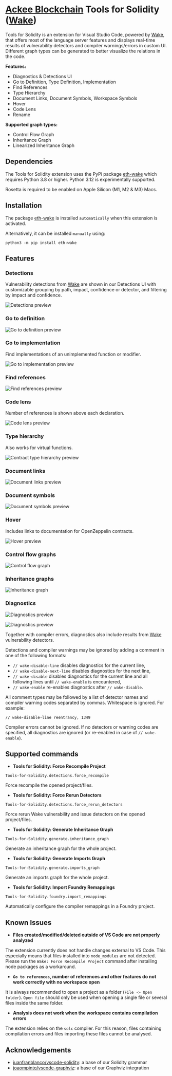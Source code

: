 # [Ackee Blockchain](https://ackee.xyz) Tools for Solidity ([Wake](https://getwake.io))

Tools for Solidity is an extension for Visual Studio Code, powered by [Wake](https://getwake.io), that offers most of the language server features and displays real-time results of vulnerability detectors and compiler warnings/errors in custom UI. Different graph types can be generated to better visualize the relations in the code.

**Features:**

- Diagnostics & Detections UI
- Go to Definition, Type Definition, Implementation
- Find References
- Type Hierarchy
- Document Links, Document Symbols, Workspace Symbols
- Hover
- Code Lens
- Rename

**Supported graph types:**

- Control Flow Graph
- Inheritance Graph
- Linearized Inheritance Graph

## Dependencies

The Tools for Solidity extension uses the PyPi package [eth-wake](https://pypi.org/project/eth-wake/) which requires Python 3.8 or higher. Python 3.12 is experimentally supported.

Rosetta is required to be enabled on Apple Silicon (M1, M2 & M3) Macs.

## Installation

The package [eth-wake](https://pypi.org/project/eth-wake/) is installed `automatically` when this extension is activated.

Alternatively, it can be installed `manually` using:

```shell
python3 -m pip install eth-wake
```

## Features

### Detections

Vulnerability detections from [Wake](https://getwake.io) are shown in our Detections UI with customizable grouping by path, impact, confidence or detector, and filtering by impact and confidence.

![Detections preview](images/detections-ui.png)

### Go to definition

![Go to definition preview](images/go-to-definition.gif)

### Go to implementation

Find implementations of an unimplemented function or modifier.

![Go to implementation preview](images/go-to-implementation.gif)

### Find references

![Find references preview](images/find-references.gif)

### Code lens

Number of references is shown above each declaration.

![Code lens preview](images/code-lens.png)

### Type hierarchy

Also works for virtual functions.

![Contract type hierarchy preview](images/contract-type-hierarchy.gif)

### Document links

![Document links preview](images/document-links.gif)

### Document symbols

![Document symbols preview](images/document-symbols.png)

### Hover

Includes links to documentation for OpenZeppelin contracts.

![Hover preview](images/hover.gif)

### Control flow graphs

![Control flow graph](images/control_flow_graph.png)

### Inheritance graphs

![Inheritance graph](images/inheritance_graph.png)

### Diagnostics

![Diagnostics preview](images/diagnostics-1.gif)

![Diagnostics preview](images/diagnostics-2.png)

Together with compiler errors, diagnostics also include results from [Wake](https://getwake.io) vulnerability detectors.

Detections and compiler warnings may be ignored by adding a comment in one of the following formats:

- `// wake-disable-line` disables diagnostics for the current line,
- `// wake-disable-next-line` disables diagnostics for the next line,
- `// wake-disable` disables diagnostics for the current line and all following lines until `// wake-enable` is encountered,
- `// wake-enable` re-enables diagnostics after `// wake-disable`.

All comment types may be followed by a list of detector names and compiler warning codes separated by commas.
Whitespace is ignored. For example:

```solidity
// wake-disable-line reentrancy, 1349
```

Compiler errors cannot be ignored. If no detectors or warning codes are specified, all diagnostics are ignored (or re-enabled in case of `// wake-enable`).

## Supported commands

- **Tools for Solidity: Force Recompile Project**

```shell
Tools-for-Solidity.detections.force_recompile
```
Force recompile the opened project/files.

- **Tools for Solidity: Force Rerun Detectors**

```shell
Tools-for-Solidity.detections.force_rerun_detectors
```

Force rerun Wake vulnerability and issue detectors on the opened project/files.

- **Tools for Solidity: Generate Inheritance Graph**

```shell
Tools-for-Solidity.generate.inheritance_graph
```
Generate an inheritance graph for the whole project.

- **Tools for Solidity: Generate Imports Graph**

```shell
Tools-for-Solidity.generate.imports_graph
```
Generate an imports graph for the whole project.

- **Tools for Solidity: Import Foundry Remappings**

```shell
Tools-for-Solidity.foundry.import_remappings
```
Automatically configure the compiler remappings in a Foundry project.

## Known Issues

- **Files created/modified/deleted outside of VS Code are not properly analyzed**

The extension currently does not handle changes external to VS Code. This especially means that files installed into `node_modules` are not detected. Please run the `Wake: Force Recompile Project` command after installing node packages as a workaround.

- **`Go to references`, number of references and other features do not work correctly with no workspace open**

It is always recommended to open a project as a folder (`File -> Open folder`). `Open file` should only be used when opening a single file or several files inside the same folder.

- **Analysis does not work when the workspace contains compilation errors**

The extension relies on the `solc` compiler. For this reason, files containing compilation errors and files importing these files cannot be analysed.

## Acknowledgements

- [juanfranblanco/vscode-solidity](https://github.com/juanfranblanco/vscode-solidity/blob/master/syntaxes/solidity.json): a base of our Solidity grammar
- [joaompinto/vscode-graphviz](https://github.com/joaompinto/vscode-graphviz): a base of our Graphviz integration

